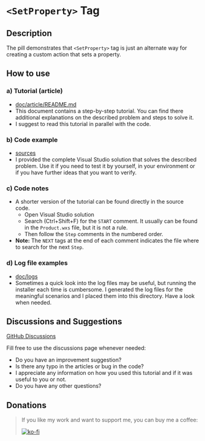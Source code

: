 # `<SetProperty>` Tag

## Description

The pill demonstrates that `<SetProperty>` tag is just an alternate way for creating a custom action that sets a property.

## How to use

### a) Tutorial (article)

-  [doc/article/README.md](doc/article/README.md)
-  This document contains a step-by-step tutorial. You can find there additional explanations on the described problem and steps to solve it.
-  I suggest to read this tutorial in parallel with the code.

### b) Code example

- [sources](sources)
- I provided the complete Visual Studio solution that solves the described problem. Use it if you need to test it by yourself, in your environment or if you have further ideas that you want to verify.

### c) Code notes

- A shorter version of the tutorial can be found directly in the source code.
  - Open Visual Studio solution
  - Search (Ctrl+Shift+F) for the `START` comment. It usually can be found in the `Product.wxs` file, but it is not a rule.
  - Then follow the `Step` comments in the numbered order.
- **Note:** The `NEXT` tags at the end of each comment indicates the file where to search for the next `Step`.

### d) Log file examples

- [doc/logs](doc/logs)
- Sometimes a quick look into the log files may be useful, but running the installer each time is cumbersome. I generated the log files for the meaningful scenarios and I placed them into this directory. Have a look when needed.

## Discussions and Suggestions

[GitHub Discussions](https://github.com/WiX-Toolset-Pills-15mg/SetProperty-Tag/discussions)

Fill free to use the discussions page whenever needed:

- Do you have an improvement suggestion?
- Is there any typo in the articles or bug in the code?
- I appreciate any information on how you used this tutorial and if it was useful to you or not.
- Do you have any other questions?

## Donations

> If you like my work and want to support me, you can buy me a coffee:
>
> [![ko-fi](https://www.ko-fi.com/img/githubbutton_sm.svg)](https://ko-fi.com/Y8Y62EZ8H)

